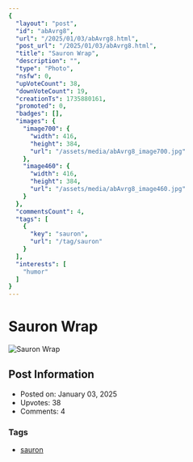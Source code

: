 ```yaml
---
{
  "layout": "post",
  "id": "abAvrg8",
  "url": "/2025/01/03/abAvrg8.html",
  "post_url": "/2025/01/03/abAvrg8.html",
  "title": "Sauron Wrap",
  "description": "",
  "type": "Photo",
  "nsfw": 0,
  "upVoteCount": 38,
  "downVoteCount": 19,
  "creationTs": 1735880161,
  "promoted": 0,
  "badges": [],
  "images": {
    "image700": {
      "width": 416,
      "height": 384,
      "url": "/assets/media/abAvrg8_image700.jpg"
    },
    "image460": {
      "width": 416,
      "height": 384,
      "url": "/assets/media/abAvrg8_image460.jpg"
    }
  },
  "commentsCount": 4,
  "tags": [
    {
      "key": "sauron",
      "url": "/tag/sauron"
    }
  ],
  "interests": [
    "humor"
  ]
}
---
```


# Sauron Wrap

![Sauron Wrap](/assets/media/abAvrg8_image700.jpg)

## Post Information

- Posted on: January 03, 2025
- Upvotes: 38
- Comments: 4

### Tags

- [sauron](/tag/sauron)
